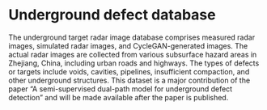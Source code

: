 # Underground defect database
The underground target radar image database comprises measured radar images, simulated radar images, and CycleGAN-generated images. The actual radar images are collected from various subsurface hazard areas in Zhejiang, China, including urban roads and highways. The types of defects or targets include voids, cavities, pipelines, insufficient compaction, and other underground structures. This dataset is a major contribution of the paper “A semi-supervised dual-path model for underground defect detection” and will be made available after the paper is published.
